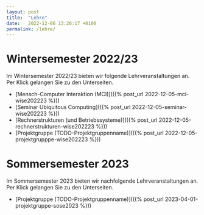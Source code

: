 ```yaml
---
layout: post
title:  "Lehre"
date:   2022-12-06 13:26:17 +0100
permalink: /lehre/
---
```


# Wintersemester 2022/23

Im Wintersemester 2022/23 bieten wir folgende Lehrveranstaltungen an. 
Per Klick gelangen Sie zu den Unterseiten.

* [Mensch-Computer Interaktion (MCI)](({% post_url 2022-12-05-mci-wise202223 %}))
* [Seminar Ubiquitous Computing](({% post_url 2022-12-05-seminar-wise202223 %}))
* [Rechnerstrukturen (und Betriebssysteme)](({% post_url 2022-12-05-rechnerstrukturen-wise202223 %}))
* [Projektgruppe (TODO-Projektgruppenname)](({% post_url 2022-12-05-projektgrupppe-wise202223 %}))

# Sommersemester 2023

Im Sommersemester 2023 bieten wir nachfolgende Lehrveranstaltungen an.
Per Klick gelangen Sie zu den Unterseiten.

* [Projektgruppe (TODO-Projektgruppenname)](({% post_url 2023-04-01-projektgruppe-sose2023 %}))